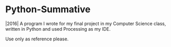 # Python-Summative
|2016| A program I wrote for my final project in my Computer Science class, written in Python and used Processing as my IDE.


Use only as reference please.
